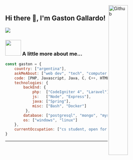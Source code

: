 <img width="35%" align="right" alt="Github" src="https://user-images.githubusercontent.com/48678280/88862734-4903af80-d201-11ea-968b-9c939d88a37c.gif" />

## Hi there 👋, I'm Gaston Gallardo!

<!--[![](https://img.shields.io/badge/LinkedIn-Gaston-blue)]()-->
[![](https://img.shields.io/badge/Gmail-gasgallardo97gmail.com-red)](mailto:gasgallardo97@gmail.com)

### <img src="https://media.giphy.com/media/VgCDAzcKvsR6OM0uWg/giphy.gif" width="50"> A little more about me...  

```javascript
const gaston = {
    country: ["argentina"],
    askMeAbout: ["web dev", "tech", "computer networking"],
    code: [PHP, Javascript, Java, C, C++, HTML, CSS, Haskell],
    technologies: {
        backEnd: {
            php:  ["CodeIgniter 4", "Laravel"],
            js:   ["Node", "Express"],
            java: ["Spring"],
            misc: ["Bash", "Docker"]
         },
        database: ["postgresql", "mongo", "mysql"],
        os: ["windows", "linux"]
    },
    currentOccupation: ["cs student, open for job opportunities"],
}
```
---
